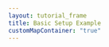 ```yaml
---
layout: tutorial_frame
title: Basic Setup Example
customMapContainer: "true"
---
```

<div id='map' style='width: 600px; height: 400px;'></div>
<script type="module">
	import L, {Map, TileLayer} from 'leaflet';

	const map = new Map('map').setView([51.505, -0.09], 13);

	const tiles = new TileLayer('https://tile.openstreetmap.org/{z}/{x}/{y}.png', {
		maxZoom: 19,
		attribution: '&copy; <a href="http://www.openstreetmap.org/copyright">OpenStreetMap</a>'
	}).addTo(map);

	globalThis.L = L; // only for debugging in the developer console
	globalThis.map = map; // only for debugging in the developer console
</script>
